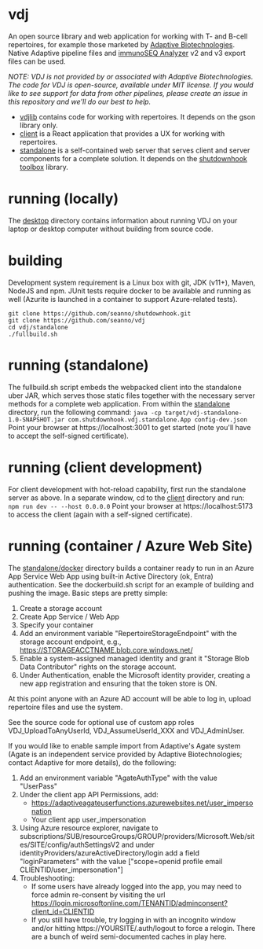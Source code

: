 # vdj

An open source library and web application for working with T- and B-cell repertoires, for example those marketed by [Adaptive Biotechnologies](https://adaptivebiotech.com). Native Adaptive pipeline files and [immunoSEQ Analyzer](https://clients.adaptivebiotech.com) v2 and v3 export files can be used. 

*NOTE: VDJ is not provided by or associated with Adaptive Biotechnologies. The code for VDJ is open-source, available under MIT license. If you would like to see support for data from other pipelines, please create an issue in this repository and we'll do our best to help.*

* [vdjlib](vdjlib) contains code for working with repertoires. It depends on the gson library only.
* [client](client) is a React application that provides a UX for working with repertoires. 
* [standalone](standalone) is a self-contained web server that serves client and server components for a complete solution. It depends on the [shutdownhook toolbox](https://github.com/seanno/shutdownhook/tree/main/toolbox) library.

# running (locally)

The [desktop](desktop) directory contains information about running VDJ on your laptop or desktop computer without building from source code.

# building

Development system requirement is a Linux box with git, JDK (v11+), Maven, NodeJS and npm. JUnit tests require docker to be available and running as well (Azurite is launched in a container to support Azure-related tests).

```
git clone https://github.com/seanno/shutdownhook.git
git clone https://github.com/seanno/vdj
cd vdj/standalone
./fullbuild.sh
```

# running (standalone)

The fullbuild.sh script embeds the webpacked client into the standalone uber JAR, which serves those static files together with the necessary server methods for a complete web application. From within the [standalone](standalone) directory, run the following command:
`java -cp target/vdj-standalone-1.0-SNAPSHOT.jar com.shutdownhook.vdj.standalone.App config-dev.json`
Point your browser at https://localhost:3001 to get started (note you'll have to accept the self-signed certificate).

# running (client development)

For client development with hot-reload capability, first run the standalone server as above. In a separate window, cd to the [client](client) directory and run:
`npm run dev -- --host 0.0.0.0`
Point your browser at https://localhost:5173 to access the client (again with a self-signed certificate). 

# running (container / Azure Web Site)

The [standalone/docker](standalone/docker) directory builds a container ready to run in an Azure App Service
Web App using built-in Active Directory (ok, Entra) authentication. See the dockerbuild.sh script for an example
of building and pushing the image. Basic steps are pretty simple:

1. Create a storage account
2. Create App Service / Web App
3. Specify your container
4. Add an environment variable "RepertoireStorageEndpoint" with the storage account endpoint, e.g., https://STORAGEACCTNAME.blob.core.windows.net/
5. Enable a system-assigned managed identity and grant it "Storage Blob Data Contributor" rights on the storage account.
6. Under Authentication, enable the Microsoft identity provider, creating a new app registration and ensuring that the token store is ON.

At this point anyone with an Azure AD account will be able to log in, upload repertoire files and use the system.

See the source code for optional use of custom app roles VDJ_UploadToAnyUserId, VDJ_AssumeUserId_XXX and VDJ_AdminUser.

If you would like to enable sample import from Adaptive's Agate system (Agate is an independent service provided by Adaptive Biotechnologies; contact Adaptive for more details), do the following:

1. Add an environment variable "AgateAuthType" with the value "UserPass"
2. Under the client app API Permissions, add:
   * https://adaptiveagateuserfunctions.azurewebsites.net/user_impersonation
   * Your client app user_impersonation
3. Using Azure resource explorer, navigate to subscriptions/SUB/resourceGroups/GROUP/providers/Microsoft.Web/sites/SITE/config/authSettingsV2 and under identityProviders/azureActiveDirectory/login add a field "loginParameters" with the value ["scope=openid profile email CLIENTID/user_impersonation"]
4. Troubleshooting:
   * If some users have already logged into the app, you may need to force admin re-consent by visiting the url https://login.microsoftonline.com/TENANTID/adminconsent?client_id=CLIENTID
   * If you still have trouble, try logging in with an incognito window and/or hitting https://YOURSITE/.auth/logout to force a relogin. There are a bunch of weird semi-documented caches in play here.
